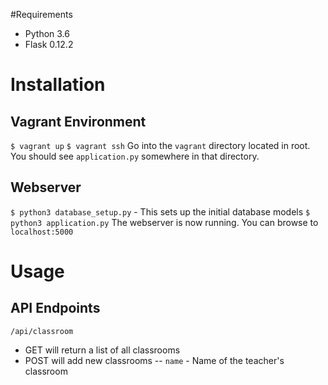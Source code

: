 #Requirements
- Python 3.6
- Flask 0.12.2


# Installation
## Vagrant Environment
`$ vagrant up`
`$ vagrant ssh`
Go into the `vagrant` directory located in root. You should see `application.py` somewhere in that directory.

## Webserver
`$ python3 database_setup.py` - This sets up the initial database models
`$ python3 application.py`
The webserver is now running. You can browse to `localhost:5000`

# Usage
## API Endpoints
`/api/classroom`
- GET will return a list of all classrooms
- POST will add new classrooms
-- `name` - Name of the teacher's classroom
